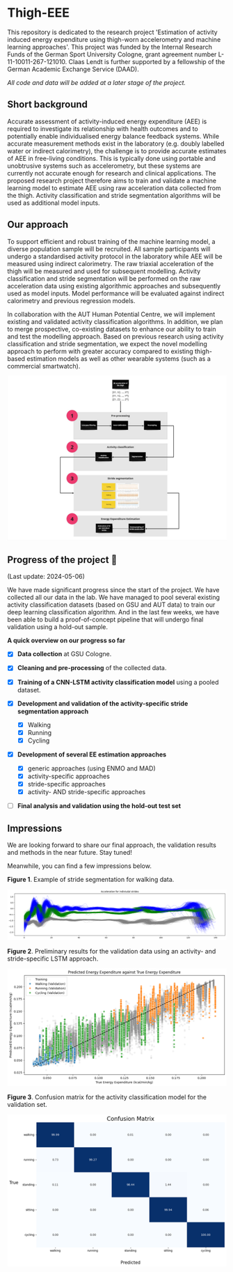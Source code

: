 # Thigh-EEE

This repository is dedicated to the research project 'Estimation of activity induced energy expenditure using thigh-worn accelerometry and machine learning approaches'. This project was funded by the Internal Research Funds of the German Sport  University Cologne, grant agreement number L-11-10011-267-121010. Claas  Lendt is further supported by a fellowship of the German Academic Exchange  Service (DAAD).

*All code and data will be added at a later stage of the project.*



## Short background

Accurate assessment of activity-induced energy expenditure (AEE) is required to investigate its relationship with health outcomes and to potentially enable individualised energy balance feedback systems. While accurate measurement methods exist in the laboratory (e.g. doubly labelled water or indirect calorimetry), the challenge is to provide accurate estimates of AEE in free-living conditions. This is typically done using portable and unobtrusive systems such as accelerometry, but these systems are currently not accurate enough for research and clinical applications. The proposed research project therefore aims to train and validate a machine learning model to estimate AEE using raw acceleration data collected from the thigh. Activity classification and stride segmentation algorithms will be used as additional model inputs.



## Our approach

To support efficient and robust training of the machine learning model, a diverse population sample will be recruited. All sample participants will undergo a standardised activity protocol in the laboratory while AEE will be measured using indirect calorimetry. The raw triaxial acceleration of the thigh will be measured and used for subsequent modelling. Activity classification and stride segmentation will be performed on the raw acceleration data using existing algorithmic approaches and subsequently used as model inputs. Model performance will be evaluated against indirect calorimetry and previous regression models.

In collaboration with the AUT Human Potential Centre, we will implement existing and validated activity classification algorithms. In addition, we plan to merge prospective, co-existing datasets to enhance our ability to train and test the modelling approach. Based on previous research using activity classification and stride segmentation, we expect the novel modelling approach to perform with greater accuracy compared to existing thigh-based estimation models as well as other wearable systems (such as a commercial smartwatch).



![Fig1](https://github.com/claaslendt/thighE3/blob/main/figures/Fig1.jpg)



## Progress of the project :rocket:

(Last update: 2024-05-06)

We have made significant progress since the start of the project. We have collected all our data in the lab.  We have managed to pool several existing activity classification datasets (based on GSU and AUT data) to train our deep learning classification algorithm. And in the last few weeks, we have been able to build a proof-of-concept pipeline that will undergo final validation using a hold-out sample.

**A quick overview on our progress so far**

- [x] **Data collection** at GSU Cologne.
- [x] **Cleaning and pre-processing** of the collected data.
- [x] **Training of a CNN-LSTM activity classification model** using a pooled dataset.
- [x] **Development and validation of the activity-specific stride segmentation approach**
  - [x] Walking
  - [x] Running
  - [x] Cycling

- [x] **Development of several EE estimation approaches**
  - [x] generic approaches (using ENMO and MAD)
  - [x] activity-specific approaches
  - [x] stride-specific approaches
  - [x] activity- AND stride-specific approaches
- [ ] **Final analysis and validation using the hold-out test set**



## Impressions

We are looking forward to share our final approach, the validation results and methods in the near future. Stay tuned!

Meanwhile, you can find a few impressions below.



**Figure 1**. Example of stride segmentation for walking data.

![StrideSegmentationWalking](https://github.com/claaslendt/thighE3/blob/main/figures/StrideSegmentationWalking.png)



**Figure 2**. Preliminary results for the validation data using an activity- and stride-specific LSTM approach.

![Validation_EEStride](https://github.com/claaslendt/thighE3/blob/main/figures/Validation_EEStride.png)



**Figure 3**. Confusion matrix for the activity classification model for the validation set.

![confmat_classifier](https://github.com/claaslendt/thighE3/blob/main/figures/confmat_classifier.png)
